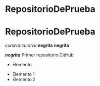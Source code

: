 # RepositorioDePrueba
# RepositorioDePrueba
*cursiva* _cursiva_
**negrita** __negrita__

_**negrita**_
Primer repositorio GitHub

* Elemento
+ Elemento 1
+ Elemento 2
